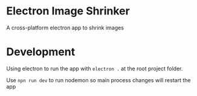 # Electron Image Shrinker

A cross-platform electron app to shrink images

# Development

Using electron to run the app with `electron .` at the root project folder.

Use `npn run dev` to run nodemon so main process changes will restart the app

